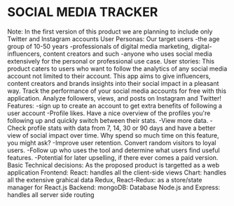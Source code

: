 # SOCIAL MEDIA TRACKER
Note: In the first version of this product we are planning to include only Twitter and Instagram accounts
User Personas:
Our target users
-the age group of 10-50 years
-professionals of digital media marketing, digital-influencers, content creators and such
-anyone who uses social media extensively for the personal or professional use case.
User stories:
This product caters to users who want to follow the analytics of any social media account not limited to their account.
This app aims to give influencers, content creators and brands insights into their social impact in a pleasant way.
Track the performance of your social media accounts for free with this application. Analyze followers, views, and posts on Instagram and Twitter!
Features:
-sign up to create an account to get extra benefits of following a user account
-Profile likes. Have a nice overview of the profiles you're following up and quickly switch between their stats.
-View more data.
-Check profile stats with data from 7, 14, 30 or 90 days and have a better view of social impact over time.
Why spend so much time on this feature, you might ask?
-Improve user retention. Convert random visitors to loyal users.
-Follow up who uses the tool and determine what users find useful features.
-Potential for later upselling, if there ever comes a paid version.
Basic Technical decisions:
As the proposed product is targetted as a web application
Frontend:
React: handles all the client-side views
Chart: handles all the extensive grahical data
Redux, React-Redux: as a store/state manager for React.js
Backend:
mongoDB: Database
Node.js and Express: handles all server side routing

